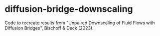 # diffusion-bridge-downscaling
Code to recreate results from "Unpaired Downscaling of Fluid Flows with Diffusion Bridges", Bischoff &amp; Deck (2023).
